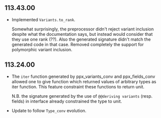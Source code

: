 ## 113.43.00

- Implemented `Variants.to_rank`.

  Somewhat surprisingly, the preprocessor didn't reject variant
  inclusion despite what the documentation says, but instead would
  consider that they use one rank (??). Also the generated signature
  didn't match the generated code in that case. Removed completely the
  support for polymorphic variant inclusion.

## 113.24.00

- The `iter` function generated by ppx\_variants\_conv and ppx\_fields\_conv allowed
  one to give function which returned values of arbitrary types as iter function.
  This feature constraint these functions to return unit.

  N.B. the signature generated by the use of `@@deriving variants` (resp. fields)
  in interface already constrained the type to unit.

- Update to follow `Type_conv` evolution.
